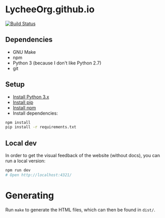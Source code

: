 # LycheeOrg.github.io

[![Build Status][build-status-shield]](https://github.com/LycheeOrg/LycheeOrg.github.io/actions)

## Dependencies

- GNU Make
- npm
- Python 3 (because I don't like Python 2.7)
- git

## Setup

- [Install Python 3.x](https://www.python.org/downloads/)
- [Install pip](https://pip.pypa.io/en/stable/installing/)
- [Install npm](https://nodejs.org/en/download/package-manager)
- Install dependencies:

```sh
npm install
pip install -r requirements.txt
```

## Local dev

In order to get the visual feedback of the website (without docs), you can run a local version:

```sh
npm run dev
# Open http://localhost:4321/
```

# Generating

Run `make` to generate the HTML files, which can then be found in `dist/`.

[build-status-shield]: https://img.shields.io/github/actions/workflow/status/LycheeOrg/LycheeOrg.github.io/CI.yml?branch=master